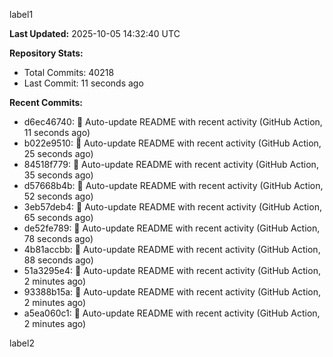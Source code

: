 
label1 
<!-- ACTIVITY_START -->
**Last Updated:** 2025-10-05 14:32:40 UTC

**Repository Stats:**
- Total Commits: 40218
- Last Commit: 11 seconds ago

**Recent Commits:**
- d6ec46740: 🤖 Auto-update README with recent activity (GitHub Action, 11 seconds ago)
- b022e9510: 🤖 Auto-update README with recent activity (GitHub Action, 25 seconds ago)
- 84518f779: 🤖 Auto-update README with recent activity (GitHub Action, 35 seconds ago)
- d57668b4b: 🤖 Auto-update README with recent activity (GitHub Action, 52 seconds ago)
- 3eb57deb4: 🤖 Auto-update README with recent activity (GitHub Action, 65 seconds ago)
- de52fe789: 🤖 Auto-update README with recent activity (GitHub Action, 78 seconds ago)
- 4b81accbb: 🤖 Auto-update README with recent activity (GitHub Action, 88 seconds ago)
- 51a3295e4: 🤖 Auto-update README with recent activity (GitHub Action, 2 minutes ago)
- 93388b15a: 🤖 Auto-update README with recent activity (GitHub Action, 2 minutes ago)
- a5ea060c1: 🤖 Auto-update README with recent activity (GitHub Action, 2 minutes ago)
<!-- ACTIVITY_END -->

label2
